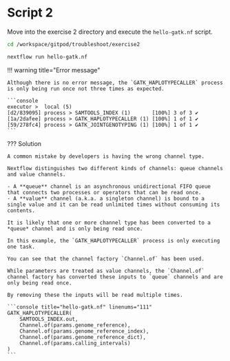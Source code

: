 # Script 2

Move into the exercise 2 directory and execute the `hello-gatk.nf` script.

```bash
cd /workspace/gitpod/troubleshoot/exercise2
```

```bash
nextflow run hello-gatk.nf
```

!!! warning title="Error message"

    Although there is no error message, the `GATK_HAPLOTYPECALLER` process is only being run once not three times as expected.

    ```console
    executor >  local (5)
    [d2/839095] process > SAMTOOLS_INDEX (1)       [100%] 3 of 3 ✔
    [1a/2dafee] process > GATK_HAPLOTYPECALLER (1) [100%] 1 of 1 ✔
    [59/278fc4] process > GATK_JOINTGENOTYPING (1) [100%] 1 of 1 ✔
    ```

??? Solution

    A common mistake by developers is having the wrong channel type.

    Nextflow distinguishes two different kinds of channels: queue channels and value channels.

    - A **queue** channel is an asynchronous unidirectional FIFO queue that connects two processes or operators that can be read once.
    - A **value** channel (a.k.a. a singleton channel) is bound to a single value and it can be read unlimited times without consuming its contents.

    It is likely that one or more channel type has been converted to a *queue* channel and is only being read once.

    In this example, the `GATK_HAPLOTYPECALLER` process is only executing one task.

    You can see that the channel factory `Channel.of` has been used.

    While parameters are treated as value channels, the `Channel.of` channel factory has converted these inputs to `queue` channels and are only being read once.

    By removing these the inputs will be read multiple times.

    ```console title="hello-gatk.nf" linenums="111"
    GATK_HAPLOTYPECALLER(
        SAMTOOLS_INDEX.out,
        Channel.of(params.genome_reference),
        Channel.of(params.genome_reference_index),
        Channel.of(params.genome_reference_dict),
        Channel.of(params.calling_intervals)
    )
    ```
